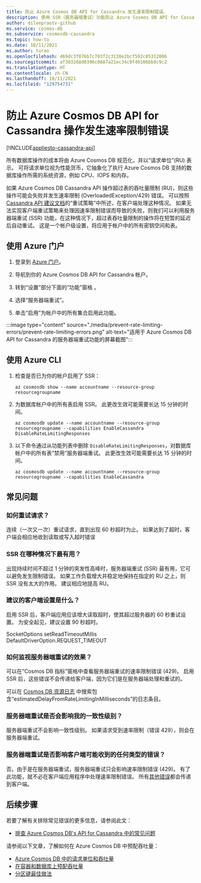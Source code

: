 ```yaml
---
title: 防止 Azure Cosmos DB API for Cassandra 发生速率限制错误。
description: 使用 SSR（服务器端重试）功能防止 Azure Cosmos DB API for Cassandra 操作发生速率限制错误
author: dileepraotv-github
ms.service: cosmos-db
ms.subservice: cosmosdb-cassandra
ms.topic: how-to
ms.date: 10/11/2021
ms.author: turao
ms.openlocfilehash: 469dc3f87bb7c783f2c3138e2bcf592c85312006
ms.sourcegitcommit: af303268d0396c0887a21ec34c9f49106bb0c9c2
ms.translationtype: HT
ms.contentlocale: zh-CN
ms.lasthandoff: 10/11/2021
ms.locfileid: "129754731"
---
```

# <a name="prevent-rate-limiting-errors-for-azure-cosmos-db-api-for-cassandra-operations"></a>防止 Azure Cosmos DB API for Cassandra 操作发生速率限制错误
[!INCLUDE[appliesto-cassandra-api](../includes/appliesto-cassandra-api.md)]

所有数据库操作的成本将由 Azure Cosmos DB 规范化，并以“请求单位”(RU) 表示。 可将请求单位视为性能货币，它抽象化了执行 Azure Cosmos DB 支持的数据库操作所需的系统资源，例如 CPU、IOPS 和内存。

如果 Azure Cosmos DB Cassandra API 操作超过表的吞吐量限制 (RU)，则这些操作可能会失败并发生速率限制 (OverloadedException/429) 错误。 可以按照 [Cassandra API 建议文档](https://devblogs.microsoft.com/cosmosdb/cassandra-api-java/#retry-policy)的“重试策略”中所述，在客户端处理这种情况。 如果无法实现客户端重试策略来处理因速率限制错误而导致的失败，则我们可以利用服务器端重试 (SSR) 功能，在这种情况下，超过表吞吐量限制的操作将在短暂的延迟后自动重试。 这是一个帐户级设置，将应用于帐户中的所有密钥空间和表。

## <a name="use-the-azure-portal"></a>使用 Azure 门户

1. 登录到 [Azure 门户](https://portal.azure.com/)。

2. 导航到你的 Azure Cosmos DB API for Cassandra 帐户。

3. 转到“设置”部分下面的“功能”窗格 。

4. 选择“服务器端重试”。

5. 单击“启用”为帐户中的所有集合启用此功能。

:::image type="content" source="./media/prevent-rate-limiting-errors/prevent-rate-limiting-errors.png" alt-text="适用于 Azure Cosmos DB API for Cassandra 的服务器端重试功能的屏幕截图":::

## <a name="use-the-azure-cli"></a>使用 Azure CLI

1. 检查是否已为你的帐户启用了 SSR：

   ```azurecli-interactive
   az cosmosdb show --name accountname --resource-group resourcegroupname
   ```

2. 为数据库帐户中的所有表启用 SSR。 此更改生效可能需要长达 15 分钟的时间。

   ```azurecli-interactive
   az cosmosdb update --name accountname --resource-group resourcegroupname --capabilities EnableCassandra DisableRateLimitingResponses
   ```

3. 以下命令通过从功能列表中删除 `DisableRateLimitingResponses`，对数据库帐户中的所有表“禁用”服务器端重试。 此更改生效可能需要长达 15 分钟的时间。

   ```azurecli-interactive
   az cosmosdb update --name accountname --resource-group resourcegroupname --capabilities EnableCassandra
   ```

## <a name="frequently-asked-questions"></a>常见问题

### <a name="how-are-requests-retried"></a>如何重试请求？

连续（一次又一次）重试请求，直到出现 60 秒超时为止。 如果达到了超时，客户端会相应地收到读取或写入超时错误

### <a name="when-is-ssr-most-beneficial"></a>SSR 在哪种情况下最有用？

出现持续时间不超过 1 分钟的突发性高峰时，服务器端重试 (SSR) 最有用，它可以避免发生限制错误。 如果工作负载增大并稳定地保持在指定的 RU 之上，则 SSR 没有太大的作用。 建议相应地提高 RU。

### <a name="suggested-client-side-settings"></a>建议的客户端设置是什么？

启用 SSR 后，客户端应用应该增大读取超时，使其超过服务器的 60 秒重试设置。 为安全起见，建议设置 90 秒超时。

SocketOptions setReadTimeoutMillis DefaultDriverOption.REQUEST_TIMEOUT


### <a name="how-can-i-monitor-the-effects-of-a-server-side-retry"></a>如何监视服务器端重试的效果？

可以在“Cosmos DB 指标”窗格中查看服务器端重试的速率限制错误 (429)。 启用 SSR 后，这些错误不会传递给客户端，因为它们是在服务器端处理和重试的。

可以在 [Cosmos DB 资源日志](../cosmosdb-monitor-resource-logs.md) 中搜索包含“estimatedDelayFromRateLimitingInMilliseconds”的日志条目。

### <a name="will-server-side-retry-affect-my-consistency-level"></a>服务器端重试是否会影响我的一致性级别？

服务器端重试不会影响一致性级别。 如果请求受到速率限制（错误 429），则会在服务器端重试。

### <a name="does-server-side-retry-affect-any-type-of-error-that-my-client-might-receive"></a>服务器端重试是否影响客户端可能收到的任何类型的错误？

否。由于是在服务器端重试，服务器端重试只会影响速率限制错误 (429)。 有了此功能，就不必在客户端应用程序中处理速率限制错误。 所有[其他错误](troubleshoot-common-issues.md)都会传递到客户端。

## <a name="next-steps"></a>后续步骤

若要了解有关排除常见错误的更多信息，请参阅此文：

* [排查 Azure Cosmos DB's API for Cassandra 中的常见问题](troubleshoot-common-issues.md)


请参阅以下文章，了解如何在 Azure Cosmos DB 中预配吞吐量：

* [Azure Cosmos DB 中的请求单位和吞吐量](../request-units.md)
* [在容器和数据库上预配吞吐量](../how-to-provision-throughput-cassandra.md) 
* [分区键最佳做法](../cassandra-partitioning.md)

